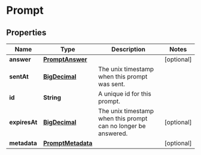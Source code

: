 
# Prompt

## Properties
Name | Type | Description | Notes
------------ | ------------- | ------------- | -------------
**answer** | [**PromptAnswer**](PromptAnswer.md) |  |  [optional]
**sentAt** | [**BigDecimal**](BigDecimal.md) | The unix timestamp when this prompt was sent. | 
**id** | **String** | A unique id for this prompt. | 
**expiresAt** | [**BigDecimal**](BigDecimal.md) | The unix timestamp when this prompt can no longer be answered. |  [optional]
**metadata** | [**PromptMetadata**](PromptMetadata.md) |  |  [optional]



